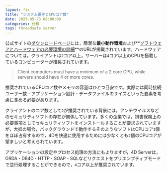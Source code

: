 ```yaml
---
layout: fix
title: "システム要件とCPUコア数"
date: 2023-05-23 08:00:00
categories: 仕様
tags: threadsafe server
---
```


公式サイトの[ダウンロードページ](https://jp.4d.com/product-download/Feature-Release)には，簡潔な**最小動作環境**および**[ソフトウェアとハードウェアの必要環境の詳細](https://download.4d.com/Documents/Products_Documentation/LastVersions/Line_19R8/VIntl/4D_v19_R8_SystemRequirements_EN.pdf)**のURLが掲載されています。ハードウェアについては，クライアントは`2`コア以上，サーバーは`4`コア以上のCPUを搭載しているコンピューターが推奨されています。

> Client computers must have a minimum of a 2 core CPU, while servers should have 4 or more cores.

推奨されているCPUコア数やメモリの容量はひとつ目安です。実際には同時接続ユーザー数・アプリケーション設計・データファイルのサイズといった要素を考慮に含める必要があります。

クライアントのコア数として`2`が推奨されている背景には，アンチウイルスなどのセキュリティソフトの存在が関係しています。多くの企業では，損害保険上の必要事項としてセキュリティソフトをインストールすることが要求されていますが，大抵の場合，バックグラウンドで動作するそのようなソフトはCPUコア`1`個をほぼ占有するので，4Dを快適に使用するためには少なくとも`2`個のCPUコアが望ましいと考えられています。

アプリケーションの設定やプロセス処理の方法にもよりますが，4D Serverは，ORDA・DB4D・HTTP・SOAP・SQLなどリクエストをプリエンプティブモードで並行処理することができるので，`4`コア以上が推奨されています。
